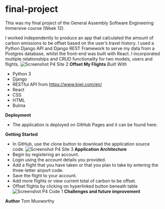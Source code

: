 # final-project

This was my final project of the General Assembly Software Engineering Immersive course (Week 12).

I worked independently to produce an app that calculated the amount of carbon emissions to be offset based on the user’s travel history.  I used a Python Django API and Django REST Framework to serve my data from a Postgres database, whilst the front-end was built with React. I incorporated multiple relationships and CRUD functionality for two models, users and flights.
![Screenshot P4 Site 2](https://user-images.githubusercontent.com/48793557/75681898-66514380-5c8c-11ea-9ffa-44c7426129f3.png)
**Offset My Flights**
*Built With*
- Python 3
- Django
- RESTful API from https://www.kiwi.com/en/
- React
- CSS
- HTML
- Bulma

**Deployment**
- The application is deployed on GitHub Pages and it can be found here:

**Getting Started**
- In GitHub, use the clone button to download the application source code. 
![Screenshot P4 Site 3](https://user-images.githubusercontent.com/48793557/75681897-65b8ad00-5c8c-11ea-87db-40e5cad36c34.png)
**Application Architecture**
- Begin by registering an account.
- Login using the account details you provided.
- Add a flight that you have taken or that you plan to take by entering the three-letter airport code. 
- Save the flight to your account.
- Add more flights or view current total of carbon to be offset.
- Offset flights by clicking on hyperlinked button beneath table
![Screenshot P4 Code 1](https://user-images.githubusercontent.com/48793557/75681890-63565300-5c8c-11ea-96e5-ecca95703d7a.png)
**Challenges and future improvement**

**Author**
Tom Muxworthy
